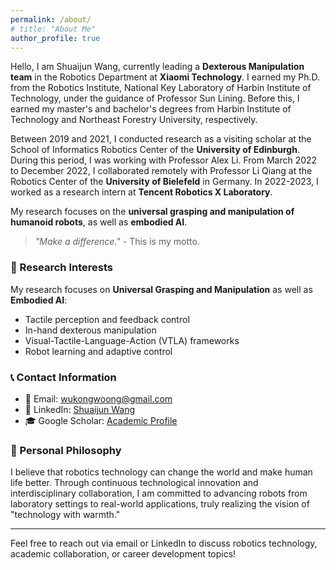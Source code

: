```yaml
---
permalink: /about/
# title: "About Me"
author_profile: true
---
```

Hello, I am Shuaijun Wang, currently leading a **Dexterous Manipulation team** in the Robotics Department at **Xiaomi Technology**. I earned my Ph.D. from the Robotics Institute, National Key Laboratory of Harbin Institute of Technology, under the guidance of Professor Sun Lining. Before this, I earned my master's and bachelor's degrees from Harbin Institute of Technology and Northeast Forestry University, respectively.

Between 2019 and 2021, I conducted research as a visiting scholar at the School of Informatics Robotics Center of the **University of Edinburgh**. During this period, I was working with Professor Alex Li. From March 2022 to December 2022, I collaborated remotely with Professor Li Qiang at the Robotics Center of the **University of Bielefeld** in Germany. In 2022-2023, I worked as a research intern at **Tencent Robotics X Laboratory**.

My research focuses on the **universal grasping and manipulation of humanoid robots**, as well as **embodied AI**.

> *"Make a difference."* - This is my motto.

### 🌟 Research Interests

My research focuses on **Universal Grasping and Manipulation** as well as **Embodied AI**:

- Tactile perception and feedback control
- In-hand dexterous manipulation
- Visual-Tactile-Language-Action (VTLA) frameworks
- Robot learning and adaptive control


### 📞 Contact Information

- 📧 Email: [wukongwoong@gmail.com](mailto:wukongwoong@gmail.com)
- 💼 LinkedIn: [Shuaijun Wang](https://linkedin.com/in/shuaijun-wang-a3611710b/)
- 🎓 Google Scholar: [Academic Profile](https://scholar.google.com/citations?user=YOUR_SCHOLAR_ID)

### 💭 Personal Philosophy

I believe that robotics technology can change the world and make human life better. Through continuous technological innovation and interdisciplinary collaboration, I am committed to advancing robots from laboratory settings to real-world applications, truly realizing the vision of "technology with warmth."

---

Feel free to reach out via email or LinkedIn to discuss robotics technology, academic collaboration, or career development topics!
